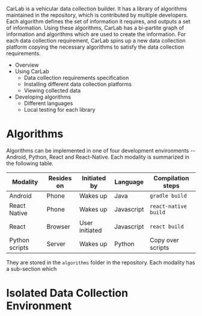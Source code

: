 CarLab is a vehicular data collection builder. It has a library of algorithms maintained in the repository, which is contributed by multiple developers. Each algorithm defines the set of information it requires, and outputs a set of information. Using these algorithms, CarLab has a bi-partite graph of information and algorithms which are used to create the information. For each data collection requirement, CarLab spins up a new data collection platform copying the necessary algorithms to satisfy the data collection requirements.


* Overview
* Using CarLab 
  * Data collection requirements specification
  * Installing different data collection platforms
  * Viewing collected data
* Developing algorithms
  * Different languages
  * Local testing for each library


# Algorithms

Algorithms can be implemented in one of four development environments -- Android, Python, React and React-Native. Each modality is summarized in the following table.

| Modality  | Resides on  | Initiated by  | Language | Compilation steps   |
|---|---|---|---|---|
| Android  | Phone  | Wakes up  |  Java |  `gradle build` |
| React Native  |  Phone | Wakes up  | Javascript  | `react-native build`  |
|  React | Browser  | User initiated  | Javascript  |  `react build` |
| Python scripts | Server  | Wakes up  |  Python | Copy over scripts  |

They are stored in the `algorithms` folder in the repository. Each modality has a sub-section which 

# Isolated Data Collection Environment